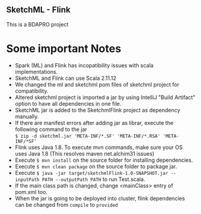 ## SketchML - Flink 

This is a BDAPRO project

# Some important Notes

- Spark (ML) and Flink has incopatibility issues with scala implementations.
- SketchML and Flink can use Scala 2.11.12
- We changed the ml and sketchml pom files of sketchml project for compatibility.
- Altered sketchml project is imported a jar by using IntelliJ "Build Artifact" option to have all dependencies in one file.
- SketchML jar is added to the SketchmlFlink project as dependency manually.
- If there are manifest errors after adding jar as librar, execute the following command to the jar  
`$ zip -d sketchml.jar 'META-INF/*.SF' 'META-INF/*.RSA' 'META-INF/*SF'`
- Flink uses Java 1.8. To execute mvn commands, make sure your OS uses Java 1.8 (This resolves maven net.alchim31 issues)
- Execute `$ mvn install` on the source folder for installing dependencies.
- Execute `$ mvn clean package` on the source folder to package jar.
- Execute `$ java -jar target/sketchmlFlink-1.0-SNAPSHOT.jar --inputPath PATH --outputPath PATH` to run Test.scala.
- If the main class path is changed, change \<mainClass> entry of pom.xml too.
- When the jar is going to be deployed into cluster, flink dependencies can be changed from `compile` to `provided`


